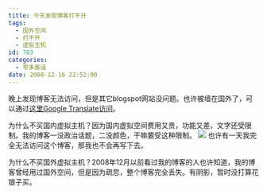 ```yaml
---
title: 今天发现博客打不开
tags:
  - 国外空间
  - 打不开
  - 虚拟主机
id: 783
categories:
  - 窄多废话
date: 2008-12-16 22:52:00
---
```


晚上发现博客无法访问，但是其它blogspot网站没问题。也许被墙在国外了，可以通过[这里Google Translate访问](http://72.14.235.104/translate_c?hl=en&amp;sl=es&amp;tl=en&amp;u=http://www.zhaiduo.com/)。

为什么不买国内虚拟主机？因为国内虚拟空间费用又贵，功能又差，文字还受限制。我的博客一没政治话题，二没颜色，干嘛要受这种限制。
![](http://i34.tinypic.com/166xlat.jpg)
也许有一天我完全无法访问这个博客，那我也不会再写下去。

为什么不买国外虚拟主机？2008年12月以前看过我的博客的人也许知道，我的博客曾经用过国外空间，但是因为疏忽，整个博客完全丢失。有阴影，暂时没打算花银子买。